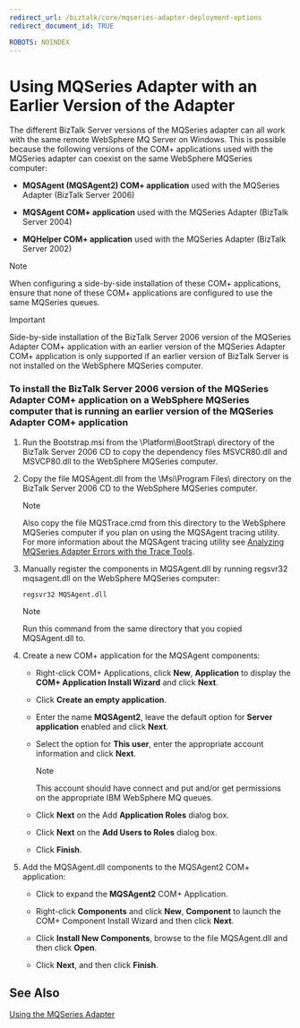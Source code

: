 ```yaml
---
redirect_url: /biztalk/core/mqseries-adapter-deployment-options
redirect_document_id: TRUE

ROBOTS: NOINDEX
---
```


# Using MQSeries Adapter with an Earlier Version of the Adapter
The different BizTalk Server versions of the MQSeries adapter can all work with the same remote WebSphere MQ Server on Windows. This is possible because the following versions of the COM+ applications used with the MQSeries adapter can coexist on the same WebSphere MQSeries computer:  
  
-   **MQSAgent (MQSAgent2) COM+ application** used with the MQSeries Adapter (BizTalk Server 2006) 
  
-   **MQSAgent COM+ application** used with the MQSeries Adapter (BizTalk Server 2004)  
  
-   **MQHelper COM+ application** used with the MQSeries Adapter (BizTalk Server 2002) 
  
> [!NOTE]
>  When configuring a side-by-side installation of these COM+ applications, ensure that none of these COM+ applications are configured to use the same MQSeries queues.  
  
> [!IMPORTANT]
>  Side-by-side installation of the BizTalk Server 2006 version of the MQSeries Adapter COM+ application with an earlier version of the MQSeries Adapter COM+ application is only supported if an earlier version of BizTalk Server is not installed on the WebSphere MQSeries computer.  
  
### To install the BizTalk Server 2006 version of the MQSeries Adapter COM+ application on a WebSphere MQSeries computer that is running an earlier version of the MQSeries Adapter COM+ application  
  
1.  Run the Bootstrap.msi from the \Platform\BootStrap\ directory of the BizTalk Server 2006 CD to copy the dependency files MSVCR80.dll and MSVCP80.dll to the WebSphere MQSeries computer.  
  
2.  Copy the file MQSAgent.dll from the \Msi\Program Files\ directory on the BizTalk Server 2006 CD to the WebSphere MQSeries computer.  
  
    > [!NOTE]
    >  Also copy the file MQSTrace.cmd from this directory to the WebSphere MQSeries computer if you plan on using the MQSAgent tracing utility. For more information about the MQSAgent tracing utility see [Analyzing MQSeries Adapter Errors with the Trace Tools](../core/analyzing-mqseries-adapter-errors-with-the-trace-tools.md).  
  
3.  Manually register the components in MQSAgent.dll by running regsvr32 mqsagent.dll on the WebSphere MQSeries computer:  
  
    ```  
    regsvr32 MQSAgent.dll  
    ```  
  
    > [!NOTE]
    >  Run this command from the same directory that you copied MQSAgent.dll to.  
  
4.  Create a new COM+ application for the MQSAgent components:  
  
    -   Right-click COM+ Applications, click **New**, **Application** to display the **COM+ Application Install Wizard** and click **Next**.  
  
    -   Click **Create an empty application**.  
  
    -   Enter the name **MQSAgent2**, leave the default option for **Server application** enabled and click **Next**.  
  
    -   Select the option for **This user**, enter the appropriate account information and click **Next**.  
  
        > [!NOTE]
        >  This account should have connect and put and/or get permissions on the appropriate IBM WebSphere MQ queues.  
  
    -   Click **Next** on the Add **Application Roles** dialog box.  
  
    -   Click **Next** on the **Add Users to Roles** dialog box.  
  
    -   Click **Finish**.  
  
5.  Add the MQSAgent.dll components to the MQSAgent2 COM+ application:  
  
    -   Click to expand the **MQSAgent2** COM+ Application.  
  
    -   Right-click **Components** and click **New**, **Component** to launch the COM+ Component Install Wizard and then click **Next**.  
  
    -   Click **Install New Components**, browse to the file MQSAgent.dll and then click **Open**.  
  
    -   Click **Next**, and then click **Finish**.  
  
## See Also  
 [Using the MQSeries Adapter](../core/using-the-mqseries-adapter.md)